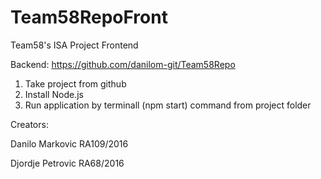 # Team58RepoFront
Team58's ISA Project Frontend

Backend: https://github.com/danilom-git/Team58Repo

1. Take project from github
2. Install Node.js 
3. Run application by terminall (npm start) command from project folder

Creators:

  Danilo Markovic RA109/2016
  
  Djordje Petrovic RA68/2016
